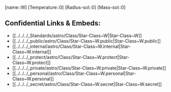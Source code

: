 ﻿---
confidential: public
isDeleted: false
isReadOnly: false
SpocWebEntityId: 28186
tags:
- astro/StarClass
type: StarClass
---

[name::W]
[Temperature::0]
[Radius-sol::0]
[Mass-sol::0]




## Confidential Links & Embeds: 
- [[../../../_Standards/astro/Class/Star-Class~W|Star-Class~W]] 
- [[../../../_public/astro/Class/Star-Class~W.public|Star-Class~W.public]] 
- [[../../../_internal/astro/Class/Star-Class~W.internal|Star-Class~W.internal]] 
- [[../../../_protect/astro/Class/Star-Class~W.protect|Star-Class~W.protect]] 
- [[../../../_private/astro/Class/Star-Class~W.private|Star-Class~W.private]] 
- [[../../../_personal/astro/Class/Star-Class~W.personal|Star-Class~W.personal]] 
- [[../../../_secret/astro/Class/Star-Class~W.secret|Star-Class~W.secret]]


